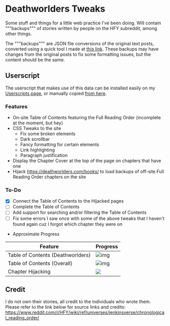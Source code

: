 # Deathworlders Tweaks

Some stuff and things for a little web practice I've been doing.
Will contain """backups""" of stories written by people on the HFY subreddit, among other things.

The """backups""" are JSON file conversions of the original text posts, converted using a quick tool I made at [this link](https://jordy3d.github.io/projects/jsonthing).
These backups may have changes from the original posts to fix some formatting issues, but the content should be the same.

## Userscript

The userscript that makes use of this data can be installed easily on my [Userscripts page](https://jordy3d.github.io/userscripts), or manually copied [from here](https://github.com/Jordy3D/DeathworldersTweaks/blob/main/userscript/Deathworlders.user.js).

### Features

- On-site Table of Contents featuring the Full Reading Order (incomplete at the moment, but hey)
- CSS Tweaks to the site
  - Fix some broken elements
  - Dark scrollbar
  - Fancy formatting for certain elements
  - Link highlighting
  - Paragraph justification
- Display the Chapter Cover at the top of the page on chapters that have one
- Hijack https://deathworlders.com/books/ to load backups of off-site Full Reading Order chapters on the site

### To-Do

- [X] Connect the Table of Contents to the Hijacked pages
- [ ] Complete the Table of Contents
- [ ] Add support for searching and/or filtering the Table of Contents
- [ ] Fix some errors I saw once with some of the above tweaks that I haven't found again cuz I forgot which chapter they were on

- Approximate Progress

| Feature                           | Progress                             |
| --------------------------------- | ------------------------------------ |
| Table of Contents (Deathworlders) | ![img](https://geps.dev/progress/95) |
| Table of Contents (Overall)       | ![img](https://geps.dev/progress/80) |
| Chapter Hijacking                 | ![](https://geps.dev/progress/34)    |

## Credit

I do not own their stories, all credit to the individuals who wrote them.
Please refer to the link below for source links and credits:
https://www.reddit.com/r/HFY/wiki/ref/universes/jenkinsverse/chronological_reading_order/
